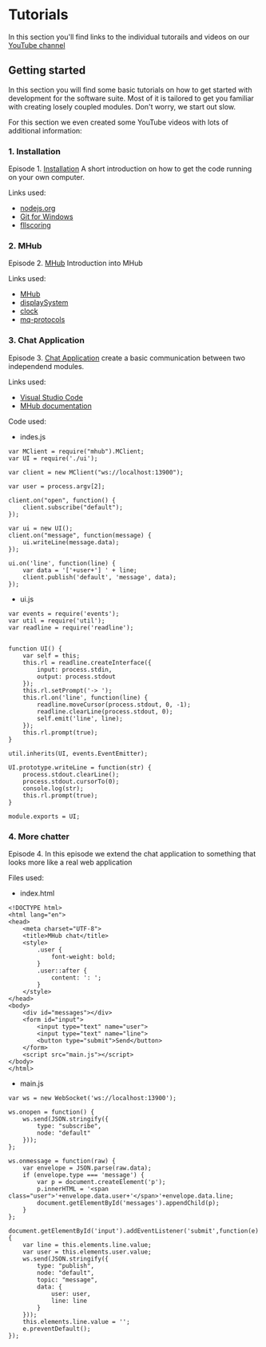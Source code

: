 # Tutorials



In this section you'll find links to the individual tutorails and videos on our [YouTube channel](https://www.youtube.com/c/flltools)

## Getting started

In this section you will find some basic tutorials on how to get started with development for the software suite.
Most of it is tailored to get you familiar with creating losely coupled modules. Don't worry, we start out slow.

For this section we even created some YouTube videos with lots of additional information:

### 1. Installation
Episode 1. [Installation](https://www.youtube.com/watch?v=VfzPSmkNXWI)
A short introduction on how to get the code running on your own computer.

Links used:
* [nodejs.org](https://nodejs.org/)
* [Git for Windows](https://git-scm.com/download/win)
* [fllscoring](https://github.com/firstLegoLeague/fllscoring)


### 2. MHub
Episode 2. [MHub](https://www.youtube.com/watch?v=TRSJUfSS_LM)
Introduction into MHub

Links used:
* [MHub](https://npmjs.com/mhub)
* [displaySystem](https://github.com/firstLegoLeague/displaySystem)
* [clock](https://github.com/firstLegoLeague/clock)
* [mq-protocols](https://github.com/firstLegoLeague/mq-protocols)


### 3. Chat Application
Episode 3. [Chat Application](https://www.youtube.com/watch?v=OVQxqZ4bQIM)
create a basic communication between two independend modules.

Links used:
* [Visual Studio Code](https://code.visualstudio.com)
* [MHub documentation](https://github.com/poelstra/mhub)

Code used:
* indes.js
```
var MClient = require("mhub").MClient;
var UI = require('./ui');

var client = new MClient("ws://localhost:13900");

var user = process.argv[2];

client.on("open", function() {
    client.subscribe("default");
});

var ui = new UI();
client.on("message", function(message) {
    ui.writeLine(message.data);
});

ui.on('line', function(line) {
    var data = '['+user+'] ' + line;
    client.publish('default', 'message', data);
});
```
* ui.js
```
var events = require('events');
var util = require('util');
var readline = require('readline');
 
 
function UI() {
    var self = this;
    this.rl = readline.createInterface({
        input: process.stdin,
        output: process.stdout
    });
    this.rl.setPrompt('-> ');
    this.rl.on('line', function(line) {
        readline.moveCursor(process.stdout, 0, -1);
        readline.clearLine(process.stdout, 0);
        self.emit('line', line);
    });
    this.rl.prompt(true);
}
 
util.inherits(UI, events.EventEmitter);
 
UI.prototype.writeLine = function(str) {
    process.stdout.clearLine();
    process.stdout.cursorTo(0);
    console.log(str);
    this.rl.prompt(true);
}
 
module.exports = UI;
```

### 4. More chatter
Episode 4. 
In this episode we extend the chat application to something that looks more like a real web application

Files used:
* index.html
```
<!DOCTYPE html>
<html lang="en">
<head>
    <meta charset="UTF-8">
    <title>MHub chat</title>
    <style>
        .user {
            font-weight: bold;
        }
        .user::after {
            content: ': ';
        }
    </style>
</head>
<body>
    <div id="messages"></div>
    <form id="input">
        <input type="text" name="user">
        <input type="text" name="line">
        <button type="submit">Send</button>
    </form>
    <script src="main.js"></script>
</body>
</html>
```
* main.js
```
var ws = new WebSocket('ws://localhost:13900');

ws.onopen = function() {
    ws.send(JSON.stringify({
        type: "subscribe",
        node: "default"
    }));
};

ws.onmessage = function(raw) {
    var envelope = JSON.parse(raw.data);
    if (envelope.type === 'message') {
        var p = document.createElement('p');
        p.innerHTML = '<span class="user">'+envelope.data.user+'</span>'+envelope.data.line;
        document.getElementById('messages').appendChild(p);
    }
};

document.getElementById('input').addEventListener('submit',function(e) {
    var line = this.elements.line.value;
    var user = this.elements.user.value;
    ws.send(JSON.stringify({
        type: "publish",
        node: "default",
        topic: "message",
        data: {
            user: user,
            line: line
        }
    }));
    this.elements.line.value = '';
    e.preventDefault();
});
```
